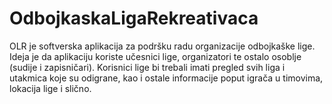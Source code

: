 # OdbojkaskaLigaRekreativaca
OLR je softverska aplikacija za podršku radu organizacije odbojkaške lige. Ideja je da aplikaciju koriste učesnici lige, organizatori te ostalo osoblje (sudije i zapisničari). Korisnici lige bi trebali imati pregled svih liga i utakmica koje su odigrane, kao i ostale informacije poput igrača u timovima, lokacija lige i slično. 
